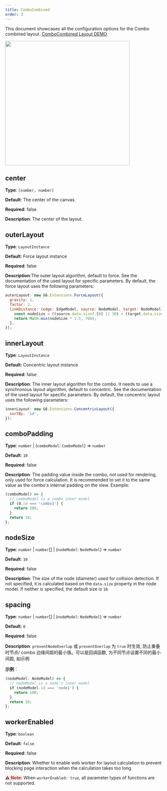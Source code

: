 ```yaml
---
title: ComboCombined
order: 3
---
```


This document showcases all the configuration options for the Combo combined layout. [ComboCombined Layout DEMO](/en/examples/net/comboLayout/#comboCombined).

<img src="https://mdn.alipayobjects.com/huamei_qa8qxu/afts/img/A*zPAzSZ3XxpUAAAAAAAAAAAAADmJ7AQ/original" width=400 />

## center

**Type**: `[number, number]`

**Default**: The center of the canvas.

**Required**: false

**Description**: The center of the layout.

## outerLayout

**Type**: `LayoutInstance`

**Default**: Force layout instance

**Required**: false

**Description**:The outer layout algorithm, default to force. See the documentation of the used layout for specific parameters. By default, the force layout uses the following parameters:

```javascript
outerLayout: new G6.Extensions.ForceLayout({
  gravity: 1,
  factor: 2,
  linkDistance: (edge: EdgeModel, source: NodeModel, target: NodeModel) => {
    const nodeSize = ((source.data.size?.[0] || 30) + (target.data.size?.[0] || 30)) / 2;
    return Math.min(nodeSize * 1.5, 700);
  },
});
```

## innerLayout

**Type**: `LayoutInstance`

**Default**: Concentric layout instance

**Required**: false

**Description**: The inner layout algorithm for the combo. It needs to use a synchronous layout algorithm, default to concentric. See the documentation of the used layout for specific parameters. By default, the concentric layout uses the following parameters:

```javascript
innerLayout: new G6.Extensions.ConcentricLayout({
  sortBy: 'id',
});
```

## comboPadding

**Type**: `number` \| (`comboModel`: `ComboModel`) => `number`

**Default**: `10`

**Required**: false

**Description**: The padding value inside the combo, not used for rendering, only used for force calculation. It is recommended to set it to the same value as the combo's internal padding on the view. Example:

```javascript
(comboModel) => {
  // comboModel is a combo inner model
  if (d.id === 'combo1') {
    return 100;
  }
  return 10;
};
```

## nodeSize

**Type**: `number` \| `number`[] \| (`nodeModel`: `NodeModel`) => `number`

**Default**: `10`

**Required**: false

**Description**: The size of the node (diameter) used for collision detection. If not specified, it is calculated based on the `data.size` property in the node model. If neither is specified, the default size is `10`.

## spacing

**Type**: `number` \| `number`[] \| (`nodeModel`: `NodeModel`) => `number`

**Default**: `0`

**Required**: false

**Description**: `preventNodeOverlap` 或 `preventOverlap` 为 `true` 时生效, 防止重叠时节点/ combo 边缘间距的最小值。可以是回调函数, 为不同节点设置不同的最小间距, 如示例

**示例**：

```typescript
(nodeModel: NodeModel) => {
  // nodeModel is a node's inner model
  if (nodeModel.id === 'node1') {
    return 100;
  }
  return 10;
};
```

## workerEnabled

**Type**: `boolean`

**Default**: `false`

**Required**: false

**Description**: Whether to enable web worker for layout calculation to prevent blocking page interaction when the calculation takes too long.

<span style="background-color: rgb(251, 233, 231); color: rgb(139, 53, 56)"><strong>⚠️ Note:</strong></span> When `workerEnabled: true`, all parameter types of functions are not supported.
